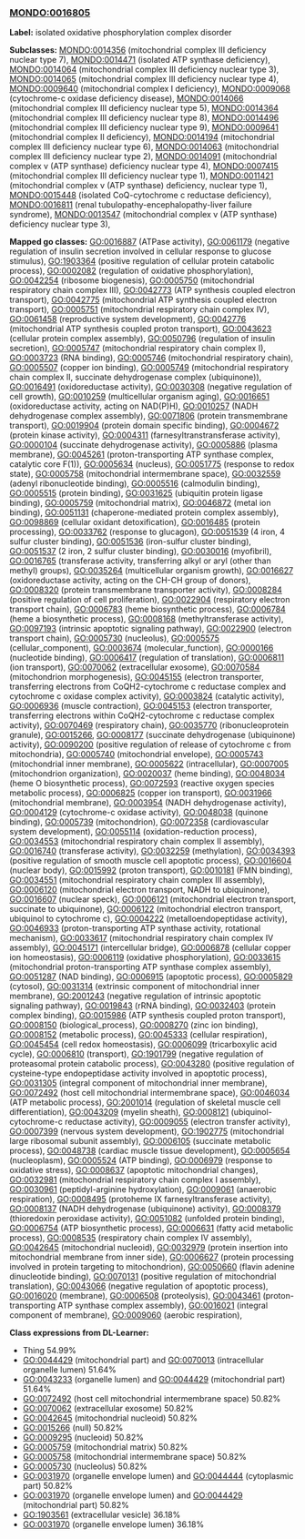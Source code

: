 
### [MONDO:0016805](http://purl.obolibrary.org/obo/MONDO_0016805)
**Label:** isolated oxidative phosphorylation complex disorder

**Subclasses:** [MONDO:0014356](http://purl.obolibrary.org/obo/MONDO_0014356) (mitochondrial complex III deficiency nuclear type 7), [MONDO:0014471](http://purl.obolibrary.org/obo/MONDO_0014471) (isolated ATP synthase deficiency), [MONDO:0014064](http://purl.obolibrary.org/obo/MONDO_0014064) (mitochondrial complex III deficiency nuclear type 3), [MONDO:0014065](http://purl.obolibrary.org/obo/MONDO_0014065) (mitochondrial complex III deficiency nuclear type 4), [MONDO:0009640](http://purl.obolibrary.org/obo/MONDO_0009640) (mitochondrial complex I deficiency), [MONDO:0009068](http://purl.obolibrary.org/obo/MONDO_0009068) (cytochrome-c oxidase deficiency disease), [MONDO:0014066](http://purl.obolibrary.org/obo/MONDO_0014066) (mitochondrial complex III deficiency nuclear type 5), [MONDO:0014364](http://purl.obolibrary.org/obo/MONDO_0014364) (mitochondrial complex III deficiency nuclear type 8), [MONDO:0014496](http://purl.obolibrary.org/obo/MONDO_0014496) (mitochondrial complex III deficiency nuclear type 9), [MONDO:0009641](http://purl.obolibrary.org/obo/MONDO_0009641) (mitochondrial complex II deficiency), [MONDO:0014194](http://purl.obolibrary.org/obo/MONDO_0014194) (mitochondrial complex III deficiency nuclear type 6), [MONDO:0014063](http://purl.obolibrary.org/obo/MONDO_0014063) (mitochondrial complex III deficiency nuclear type 2), [MONDO:0014091](http://purl.obolibrary.org/obo/MONDO_0014091) (mitochondrial complex v (ATP synthase) deficiency nuclear type 4), [MONDO:0007415](http://purl.obolibrary.org/obo/MONDO_0007415) (mitochondrial complex III deficiency nuclear type 1), [MONDO:0011421](http://purl.obolibrary.org/obo/MONDO_0011421) (mitochondrial complex v (ATP synthase) deficiency, nuclear type 1), [MONDO:0015448](http://purl.obolibrary.org/obo/MONDO_0015448) (isolated CoQ-cytochrome c reductase deficiency), [MONDO:0016811](http://purl.obolibrary.org/obo/MONDO_0016811) (renal tubulopathy-encephalopathy-liver failure syndrome), [MONDO:0013547](http://purl.obolibrary.org/obo/MONDO_0013547) (mitochondrial complex v (ATP synthase) deficiency nuclear type 3), 

**Mapped go classes:** [GO:0016887](http://purl.obolibrary.org/obo/GO_0016887) (ATPase activity), [GO:0061179](http://purl.obolibrary.org/obo/GO_0061179) (negative regulation of insulin secretion involved in cellular response to glucose stimulus), [GO:1903364](http://purl.obolibrary.org/obo/GO_1903364) (positive regulation of cellular protein catabolic process), [GO:0002082](http://purl.obolibrary.org/obo/GO_0002082) (regulation of oxidative phosphorylation), [GO:0042254](http://purl.obolibrary.org/obo/GO_0042254) (ribosome biogenesis), [GO:0005750](http://purl.obolibrary.org/obo/GO_0005750) (mitochondrial respiratory chain complex III), [GO:0042773](http://purl.obolibrary.org/obo/GO_0042773) (ATP synthesis coupled electron transport), [GO:0042775](http://purl.obolibrary.org/obo/GO_0042775) (mitochondrial ATP synthesis coupled electron transport), [GO:0005751](http://purl.obolibrary.org/obo/GO_0005751) (mitochondrial respiratory chain complex IV), [GO:0061458](http://purl.obolibrary.org/obo/GO_0061458) (reproductive system development), [GO:0042776](http://purl.obolibrary.org/obo/GO_0042776) (mitochondrial ATP synthesis coupled proton transport), [GO:0043623](http://purl.obolibrary.org/obo/GO_0043623) (cellular protein complex assembly), [GO:0050796](http://purl.obolibrary.org/obo/GO_0050796) (regulation of insulin secretion), [GO:0005747](http://purl.obolibrary.org/obo/GO_0005747) (mitochondrial respiratory chain complex I), [GO:0003723](http://purl.obolibrary.org/obo/GO_0003723) (RNA binding), [GO:0005746](http://purl.obolibrary.org/obo/GO_0005746) (mitochondrial respiratory chain), [GO:0005507](http://purl.obolibrary.org/obo/GO_0005507) (copper ion binding), [GO:0005749](http://purl.obolibrary.org/obo/GO_0005749) (mitochondrial respiratory chain complex II, succinate dehydrogenase complex (ubiquinone)), [GO:0016491](http://purl.obolibrary.org/obo/GO_0016491) (oxidoreductase activity), [GO:0030308](http://purl.obolibrary.org/obo/GO_0030308) (negative regulation of cell growth), [GO:0010259](http://purl.obolibrary.org/obo/GO_0010259) (multicellular organism aging), [GO:0016651](http://purl.obolibrary.org/obo/GO_0016651) (oxidoreductase activity, acting on NAD(P)H), [GO:0010257](http://purl.obolibrary.org/obo/GO_0010257) (NADH dehydrogenase complex assembly), [GO:0071806](http://purl.obolibrary.org/obo/GO_0071806) (protein transmembrane transport), [GO:0019904](http://purl.obolibrary.org/obo/GO_0019904) (protein domain specific binding), [GO:0004672](http://purl.obolibrary.org/obo/GO_0004672) (protein kinase activity), [GO:0004311](http://purl.obolibrary.org/obo/GO_0004311) (farnesyltranstransferase activity), [GO:0000104](http://purl.obolibrary.org/obo/GO_0000104) (succinate dehydrogenase activity), [GO:0005886](http://purl.obolibrary.org/obo/GO_0005886) (plasma membrane), [GO:0045261](http://purl.obolibrary.org/obo/GO_0045261) (proton-transporting ATP synthase complex, catalytic core F(1)), [GO:0005634](http://purl.obolibrary.org/obo/GO_0005634) (nucleus), [GO:0051775](http://purl.obolibrary.org/obo/GO_0051775) (response to redox state), [GO:0005758](http://purl.obolibrary.org/obo/GO_0005758) (mitochondrial intermembrane space), [GO:0032559](http://purl.obolibrary.org/obo/GO_0032559) (adenyl ribonucleotide binding), [GO:0005516](http://purl.obolibrary.org/obo/GO_0005516) (calmodulin binding), [GO:0005515](http://purl.obolibrary.org/obo/GO_0005515) (protein binding), [GO:0031625](http://purl.obolibrary.org/obo/GO_0031625) (ubiquitin protein ligase binding), [GO:0005759](http://purl.obolibrary.org/obo/GO_0005759) (mitochondrial matrix), [GO:0046872](http://purl.obolibrary.org/obo/GO_0046872) (metal ion binding), [GO:0051131](http://purl.obolibrary.org/obo/GO_0051131) (chaperone-mediated protein complex assembly), [GO:0098869](http://purl.obolibrary.org/obo/GO_0098869) (cellular oxidant detoxification), [GO:0016485](http://purl.obolibrary.org/obo/GO_0016485) (protein processing), [GO:0033762](http://purl.obolibrary.org/obo/GO_0033762) (response to glucagon), [GO:0051539](http://purl.obolibrary.org/obo/GO_0051539) (4 iron, 4 sulfur cluster binding), [GO:0051536](http://purl.obolibrary.org/obo/GO_0051536) (iron-sulfur cluster binding), [GO:0051537](http://purl.obolibrary.org/obo/GO_0051537) (2 iron, 2 sulfur cluster binding), [GO:0030016](http://purl.obolibrary.org/obo/GO_0030016) (myofibril), [GO:0016765](http://purl.obolibrary.org/obo/GO_0016765) (transferase activity, transferring alkyl or aryl (other than methyl) groups), [GO:0035264](http://purl.obolibrary.org/obo/GO_0035264) (multicellular organism growth), [GO:0016627](http://purl.obolibrary.org/obo/GO_0016627) (oxidoreductase activity, acting on the CH-CH group of donors), [GO:0008320](http://purl.obolibrary.org/obo/GO_0008320) (protein transmembrane transporter activity), [GO:0008284](http://purl.obolibrary.org/obo/GO_0008284) (positive regulation of cell proliferation), [GO:0022904](http://purl.obolibrary.org/obo/GO_0022904) (respiratory electron transport chain), [GO:0006783](http://purl.obolibrary.org/obo/GO_0006783) (heme biosynthetic process), [GO:0006784](http://purl.obolibrary.org/obo/GO_0006784) (heme a biosynthetic process), [GO:0008168](http://purl.obolibrary.org/obo/GO_0008168) (methyltransferase activity), [GO:0097193](http://purl.obolibrary.org/obo/GO_0097193) (intrinsic apoptotic signaling pathway), [GO:0022900](http://purl.obolibrary.org/obo/GO_0022900) (electron transport chain), [GO:0005730](http://purl.obolibrary.org/obo/GO_0005730) (nucleolus), [GO:0005575](http://purl.obolibrary.org/obo/GO_0005575) (cellular_component), [GO:0003674](http://purl.obolibrary.org/obo/GO_0003674) (molecular_function), [GO:0000166](http://purl.obolibrary.org/obo/GO_0000166) (nucleotide binding), [GO:0006417](http://purl.obolibrary.org/obo/GO_0006417) (regulation of translation), [GO:0006811](http://purl.obolibrary.org/obo/GO_0006811) (ion transport), [GO:0070062](http://purl.obolibrary.org/obo/GO_0070062) (extracellular exosome), [GO:0070584](http://purl.obolibrary.org/obo/GO_0070584) (mitochondrion morphogenesis), [GO:0045155](http://purl.obolibrary.org/obo/GO_0045155) (electron transporter, transferring electrons from CoQH2-cytochrome c reductase complex and cytochrome c oxidase complex activity), [GO:0003824](http://purl.obolibrary.org/obo/GO_0003824) (catalytic activity), [GO:0006936](http://purl.obolibrary.org/obo/GO_0006936) (muscle contraction), [GO:0045153](http://purl.obolibrary.org/obo/GO_0045153) (electron transporter, transferring electrons within CoQH2-cytochrome c reductase complex activity), [GO:0070469](http://purl.obolibrary.org/obo/GO_0070469) (respiratory chain), [GO:0035770](http://purl.obolibrary.org/obo/GO_0035770) (ribonucleoprotein granule), [GO:0015266](http://purl.obolibrary.org/obo/GO_0015266), [GO:0008177](http://purl.obolibrary.org/obo/GO_0008177) (succinate dehydrogenase (ubiquinone) activity), [GO:0090200](http://purl.obolibrary.org/obo/GO_0090200) (positive regulation of release of cytochrome c from mitochondria), [GO:0005740](http://purl.obolibrary.org/obo/GO_0005740) (mitochondrial envelope), [GO:0005743](http://purl.obolibrary.org/obo/GO_0005743) (mitochondrial inner membrane), [GO:0005622](http://purl.obolibrary.org/obo/GO_0005622) (intracellular), [GO:0007005](http://purl.obolibrary.org/obo/GO_0007005) (mitochondrion organization), [GO:0020037](http://purl.obolibrary.org/obo/GO_0020037) (heme binding), [GO:0048034](http://purl.obolibrary.org/obo/GO_0048034) (heme O biosynthetic process), [GO:0072593](http://purl.obolibrary.org/obo/GO_0072593) (reactive oxygen species metabolic process), [GO:0006825](http://purl.obolibrary.org/obo/GO_0006825) (copper ion transport), [GO:0031966](http://purl.obolibrary.org/obo/GO_0031966) (mitochondrial membrane), [GO:0003954](http://purl.obolibrary.org/obo/GO_0003954) (NADH dehydrogenase activity), [GO:0004129](http://purl.obolibrary.org/obo/GO_0004129) (cytochrome-c oxidase activity), [GO:0048038](http://purl.obolibrary.org/obo/GO_0048038) (quinone binding), [GO:0005739](http://purl.obolibrary.org/obo/GO_0005739) (mitochondrion), [GO:0072358](http://purl.obolibrary.org/obo/GO_0072358) (cardiovascular system development), [GO:0055114](http://purl.obolibrary.org/obo/GO_0055114) (oxidation-reduction process), [GO:0034553](http://purl.obolibrary.org/obo/GO_0034553) (mitochondrial respiratory chain complex II assembly), [GO:0016740](http://purl.obolibrary.org/obo/GO_0016740) (transferase activity), [GO:0032259](http://purl.obolibrary.org/obo/GO_0032259) (methylation), [GO:0034393](http://purl.obolibrary.org/obo/GO_0034393) (positive regulation of smooth muscle cell apoptotic process), [GO:0016604](http://purl.obolibrary.org/obo/GO_0016604) (nuclear body), [GO:0015992](http://purl.obolibrary.org/obo/GO_0015992) (proton transport), [GO:0010181](http://purl.obolibrary.org/obo/GO_0010181) (FMN binding), [GO:0034551](http://purl.obolibrary.org/obo/GO_0034551) (mitochondrial respiratory chain complex III assembly), [GO:0006120](http://purl.obolibrary.org/obo/GO_0006120) (mitochondrial electron transport, NADH to ubiquinone), [GO:0016607](http://purl.obolibrary.org/obo/GO_0016607) (nuclear speck), [GO:0006121](http://purl.obolibrary.org/obo/GO_0006121) (mitochondrial electron transport, succinate to ubiquinone), [GO:0006122](http://purl.obolibrary.org/obo/GO_0006122) (mitochondrial electron transport, ubiquinol to cytochrome c), [GO:0004222](http://purl.obolibrary.org/obo/GO_0004222) (metalloendopeptidase activity), [GO:0046933](http://purl.obolibrary.org/obo/GO_0046933) (proton-transporting ATP synthase activity, rotational mechanism), [GO:0033617](http://purl.obolibrary.org/obo/GO_0033617) (mitochondrial respiratory chain complex IV assembly), [GO:0045171](http://purl.obolibrary.org/obo/GO_0045171) (intercellular bridge), [GO:0006878](http://purl.obolibrary.org/obo/GO_0006878) (cellular copper ion homeostasis), [GO:0006119](http://purl.obolibrary.org/obo/GO_0006119) (oxidative phosphorylation), [GO:0033615](http://purl.obolibrary.org/obo/GO_0033615) (mitochondrial proton-transporting ATP synthase complex assembly), [GO:0051287](http://purl.obolibrary.org/obo/GO_0051287) (NAD binding), [GO:0006915](http://purl.obolibrary.org/obo/GO_0006915) (apoptotic process), [GO:0005829](http://purl.obolibrary.org/obo/GO_0005829) (cytosol), [GO:0031314](http://purl.obolibrary.org/obo/GO_0031314) (extrinsic component of mitochondrial inner membrane), [GO:2001243](http://purl.obolibrary.org/obo/GO_2001243) (negative regulation of intrinsic apoptotic signaling pathway), [GO:0019843](http://purl.obolibrary.org/obo/GO_0019843) (rRNA binding), [GO:0032403](http://purl.obolibrary.org/obo/GO_0032403) (protein complex binding), [GO:0015986](http://purl.obolibrary.org/obo/GO_0015986) (ATP synthesis coupled proton transport), [GO:0008150](http://purl.obolibrary.org/obo/GO_0008150) (biological_process), [GO:0008270](http://purl.obolibrary.org/obo/GO_0008270) (zinc ion binding), [GO:0008152](http://purl.obolibrary.org/obo/GO_0008152) (metabolic process), [GO:0045333](http://purl.obolibrary.org/obo/GO_0045333) (cellular respiration), [GO:0045454](http://purl.obolibrary.org/obo/GO_0045454) (cell redox homeostasis), [GO:0006099](http://purl.obolibrary.org/obo/GO_0006099) (tricarboxylic acid cycle), [GO:0006810](http://purl.obolibrary.org/obo/GO_0006810) (transport), [GO:1901799](http://purl.obolibrary.org/obo/GO_1901799) (negative regulation of proteasomal protein catabolic process), [GO:0043280](http://purl.obolibrary.org/obo/GO_0043280) (positive regulation of cysteine-type endopeptidase activity involved in apoptotic process), [GO:0031305](http://purl.obolibrary.org/obo/GO_0031305) (integral component of mitochondrial inner membrane), [GO:0072492](http://purl.obolibrary.org/obo/GO_0072492) (host cell mitochondrial intermembrane space), [GO:0046034](http://purl.obolibrary.org/obo/GO_0046034) (ATP metabolic process), [GO:2001014](http://purl.obolibrary.org/obo/GO_2001014) (regulation of skeletal muscle cell differentiation), [GO:0043209](http://purl.obolibrary.org/obo/GO_0043209) (myelin sheath), [GO:0008121](http://purl.obolibrary.org/obo/GO_0008121) (ubiquinol-cytochrome-c reductase activity), [GO:0009055](http://purl.obolibrary.org/obo/GO_0009055) (electron transfer activity), [GO:0007399](http://purl.obolibrary.org/obo/GO_0007399) (nervous system development), [GO:1902775](http://purl.obolibrary.org/obo/GO_1902775) (mitochondrial large ribosomal subunit assembly), [GO:0006105](http://purl.obolibrary.org/obo/GO_0006105) (succinate metabolic process), [GO:0048738](http://purl.obolibrary.org/obo/GO_0048738) (cardiac muscle tissue development), [GO:0005654](http://purl.obolibrary.org/obo/GO_0005654) (nucleoplasm), [GO:0005524](http://purl.obolibrary.org/obo/GO_0005524) (ATP binding), [GO:0006979](http://purl.obolibrary.org/obo/GO_0006979) (response to oxidative stress), [GO:0008637](http://purl.obolibrary.org/obo/GO_0008637) (apoptotic mitochondrial changes), [GO:0032981](http://purl.obolibrary.org/obo/GO_0032981) (mitochondrial respiratory chain complex I assembly), [GO:0030961](http://purl.obolibrary.org/obo/GO_0030961) (peptidyl-arginine hydroxylation), [GO:0009061](http://purl.obolibrary.org/obo/GO_0009061) (anaerobic respiration), [GO:0008495](http://purl.obolibrary.org/obo/GO_0008495) (protoheme IX farnesyltransferase activity), [GO:0008137](http://purl.obolibrary.org/obo/GO_0008137) (NADH dehydrogenase (ubiquinone) activity), [GO:0008379](http://purl.obolibrary.org/obo/GO_0008379) (thioredoxin peroxidase activity), [GO:0051082](http://purl.obolibrary.org/obo/GO_0051082) (unfolded protein binding), [GO:0006754](http://purl.obolibrary.org/obo/GO_0006754) (ATP biosynthetic process), [GO:0006631](http://purl.obolibrary.org/obo/GO_0006631) (fatty acid metabolic process), [GO:0008535](http://purl.obolibrary.org/obo/GO_0008535) (respiratory chain complex IV assembly), [GO:0042645](http://purl.obolibrary.org/obo/GO_0042645) (mitochondrial nucleoid), [GO:0032979](http://purl.obolibrary.org/obo/GO_0032979) (protein insertion into mitochondrial membrane from inner side), [GO:0006627](http://purl.obolibrary.org/obo/GO_0006627) (protein processing involved in protein targeting to mitochondrion), [GO:0050660](http://purl.obolibrary.org/obo/GO_0050660) (flavin adenine dinucleotide binding), [GO:0070131](http://purl.obolibrary.org/obo/GO_0070131) (positive regulation of mitochondrial translation), [GO:0043066](http://purl.obolibrary.org/obo/GO_0043066) (negative regulation of apoptotic process), [GO:0016020](http://purl.obolibrary.org/obo/GO_0016020) (membrane), [GO:0006508](http://purl.obolibrary.org/obo/GO_0006508) (proteolysis), [GO:0043461](http://purl.obolibrary.org/obo/GO_0043461) (proton-transporting ATP synthase complex assembly), [GO:0016021](http://purl.obolibrary.org/obo/GO_0016021) (integral component of membrane), [GO:0009060](http://purl.obolibrary.org/obo/GO_0009060) (aerobic respiration), 

**Class expressions from DL-Learner:**

- Thing 54.99%
- [GO:0044429](http://purl.obolibrary.org/obo/GO_0044429) (mitochondrial part) and [GO:0070013](http://purl.obolibrary.org/obo/GO_0070013) (intracellular organelle lumen) 51.64%
- [GO:0043233](http://purl.obolibrary.org/obo/GO_0043233) (organelle lumen) and [GO:0044429](http://purl.obolibrary.org/obo/GO_0044429) (mitochondrial part) 51.64%
- [GO:0072492](http://purl.obolibrary.org/obo/GO_0072492) (host cell mitochondrial intermembrane space) 50.82%
- [GO:0070062](http://purl.obolibrary.org/obo/GO_0070062) (extracellular exosome) 50.82%
- [GO:0042645](http://purl.obolibrary.org/obo/GO_0042645) (mitochondrial nucleoid) 50.82%
- [GO:0015266](http://purl.obolibrary.org/obo/GO_0015266) (null) 50.82%
- [GO:0009295](http://purl.obolibrary.org/obo/GO_0009295) (nucleoid) 50.82%
- [GO:0005759](http://purl.obolibrary.org/obo/GO_0005759) (mitochondrial matrix) 50.82%
- [GO:0005758](http://purl.obolibrary.org/obo/GO_0005758) (mitochondrial intermembrane space) 50.82%
- [GO:0005730](http://purl.obolibrary.org/obo/GO_0005730) (nucleolus) 50.82%
- [GO:0031970](http://purl.obolibrary.org/obo/GO_0031970) (organelle envelope lumen) and [GO:0044444](http://purl.obolibrary.org/obo/GO_0044444) (cytoplasmic part) 50.82%
- [GO:0031970](http://purl.obolibrary.org/obo/GO_0031970) (organelle envelope lumen) and [GO:0044429](http://purl.obolibrary.org/obo/GO_0044429) (mitochondrial part) 50.82%
- [GO:1903561](http://purl.obolibrary.org/obo/GO_1903561) (extracellular vesicle) 36.18%
- [GO:0031970](http://purl.obolibrary.org/obo/GO_0031970) (organelle envelope lumen) 36.18%


